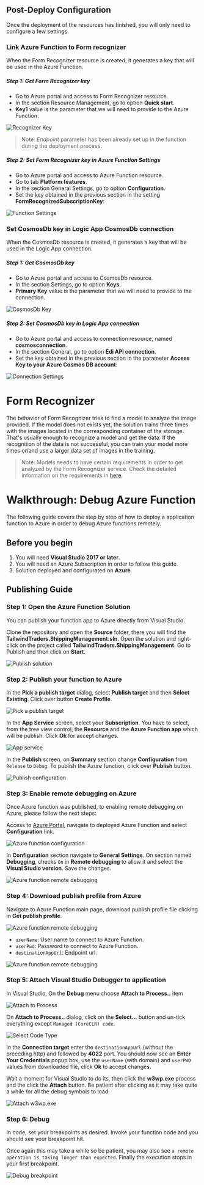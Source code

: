 ## Post-Deploy Configuration

Once the deployment of the resources has finished, you will only need to configure a few settings.

### Link Azure Function to Form recognizer
When the Form Recognizer resource is created, it generates a key that will be used in the Azure Function.

##### Step 1: Get Form Recognizer key
- Go to Azure portal and access to Form Recognizer resource.
- In the section Resource Management, go to option **Quick start**.
- **Key1** value is the parameter that we will need to provide to the Azure Function.

![Recognizer Key](../Images/RecognizerKey.png)


> Note: *Endpoint* parameter has been already set up in the function during the deployment process.

##### Step 2: Set Form Recognizer key in Azure Function Settings
- Go to Azure portal and access to Azure Function resource.
- Go to tab **Platform features**.
- In the section General Settings, go to option **Configuration**.
- Set the key obtained in the previous section in the setting **FormRecognizedSubscriptionKey**:

![Function Settings](../Images/FunctionSettings.png)

### Set CosmosDb key in Logic App CosmosDb connection
When the CosmosDb resource is created, it generates a key that will be used in the Logic App connection.

##### Step 1: Get CosmosDb key
- Go to Azure portal and access to CosmosDb resource.
- In the section Settings, go to option **Keys**.
- **Primary Key** value is the parameter that we will need to provide to the connection.

![CosmosDb Key](../Images/CosmosDbKey.png)


##### Step 2: Set CosmosDb key in Logic App connection
- Go to Azure portal and access to connection resource, named **cosmosconnection**.
- In the section General, go to option **Edi API connection**.
- Set the key obtained in the previous section in the parameter **Access Key to your Azure Cosmos DB account**:

![Connection Settings](../Images/ConnectionSettings.png)

# Form Recognizer
The behavior of Form Recognizer tries to find a model to analyze the image provided.
If the model does not exists yet, the solution trains three times with the images located in the corresponding container of the storage. That's usually enough to recognize a model and get the data.
If the recognition of the data is not successful, you can train your model more times or/and use a larger data set of images in the training.

>Note: Models needs to have certain requirements in order to get analyzed by the Form Recognizer service. Check the detailed information on the requirements in [here](https://docs.microsoft.com/en-us/azure/cognitive-services/form-recognizer/build-training-data-set).

# Walkthrough: Debug Azure Function
The following guide covers the step by step of how to deploy a application function to Azure in order to debug Azure functions remotely.

## Before you begin

1. You will need **Visual Studio 2017 or later**.
2. You will need an Azure Subscription in order to follow this guide.
4. Solution deployed and configurated on **Azure**.


## Publishing Guide
### Step 1: Open the Azure Function Solution
You can publish your function app to Azure directly from Visual Studio.

Clone the repository and open the **Source** folder, there you will find the **TailwindTraders.ShippingManagement.sln**. Open the solution and right-click on the project called **TailwindTraders.ShippingManagement**. Go to Publish and then click on **Start**.

![Publish solution](../Images/vs-solution-publish.png)

### Step 2: Publish your function to Azure
In the **Pick a publish target** dialog, select **Publish target** and then **Select Existing**. Click over button **Create Profile**.

![Pick a publish target](../Images/publish-pick-target.png)

In the **App Service** screen, select your **Subscription**. You have to select, from the tree view control, the **Resource** and the **Azure Function app** which will be publish. Click **Ok** for accept changes.

![App service](../Images/publish-app-service.png)

In the **Publish** screen, on **Summary** section change **Configuration** from `Release` to `Debug`. To publish the Azure function, click over **Publish** button.

![Publish configuration](../Images/publish-configuration-debug.png)

### Step 3: Enable remote debugging on Azure

Once Azure function was published, to enabling remote debugging on Azure, please follow the next steps:

Access to [Azure Portal](https://portal.azure.com/), navigate to deployed Azure Function and select **Configuration** link.

![Azure function configuration](../Images/azure-function-configuration.png)

In **Configuration** section navigate to **General Settings**. On section named **Debugging**, checks `On` in **Remote debugging** to allow it and select the **Visual Studio version**. Save the changes.

![Azure function remote debugging](../Images/azure-function-debugging.png)

### Step 4: Download publish profile from Azure

Navigate to Azure Function main page, download publish profile file clicking in **Get publish profile**.

![Azure function remote debugging](../Images/azure-function-publishprofile.png)

- `userName`: User name to connect to Azure Function.
- `userPwd`: Password to connect to Azure Function.
- `destinationAppUrl`: Endpoint url.

![Azure function remote debugging](../Images/azure-function-downloaded.png)

### Step 5: Attach Visual Studio Debugger to application

In Visual Studio, On the **Debug** menu choose **Attach to Process..** item

![Attach to Process](../Images/vs-debug-attach.png)

On **Attach to Process..** dialog, click on the **Select...** button and un-tick everything except `Managed (CoreCLR) code`.

![Select Code Type](../Images/vs-debug-codetype.png)

In the **Connection target** enter the `destinationAppUrl` (without the preceding http) and followed by **4022** port. You should now see an **Enter Your Credentials** popup box, use the `userName` (with domain) and `userPWD` values from downloaded file, click **Ok** to accept changes.

Wait a moment for Visual Studio to do its, then click the **w3wp.exe** process and the click the **Attach** button. Be patient after clicking as it may take quite a while for all the debug symbols to load.

![Attach w3wp.exe](../Images/vs-debug-w3wp.png)

### Step 6: Debug

In code, set your breakpoints as desired. Invoke your function code and you should see your breakpoint hit.

Once again this may take a while so be patient, you may also see `a remote operation is taking longer than expected`. Finally the execution stops in your first breakpoint.

![Debug breakpoint](../Images/vs-debug-breakpoint.png)